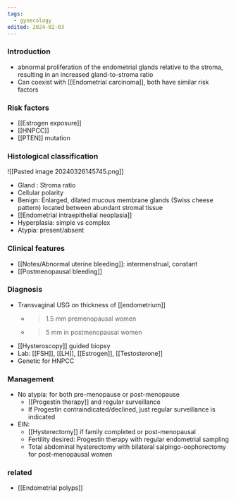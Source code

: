 ```yaml
---
tags:
  - gynecology
edited: 2024-02-03
---
```

### Introduction
- abnormal proliferation of the endometrial glands relative to the stroma, resulting in an increased gland-to-stroma ratio
- Can coexist with [[Endometrial carcinoma]], both have similar risk factors
### Risk factors
- [[Estrogen exposure]]
- [[HNPCC]] 
- [[PTEN]] mutation 

### Histological classification
![[Pasted image 20240326145745.png]]
- Gland : Stroma ratio
- Cellular polarity
- Benign: Enlarged, dilated mucous membrane glands (Swiss cheese pattern) located between abundant stromal tissue
- [[Endometrial intraepithelial neoplasia]] 
- Hyperplasia: simple vs complex
- Atypia: present/absent

### Clinical features
- [[Notes/Abnormal uterine bleeding]]: intermenstrual, constant
- [[Postmenopausal bleeding]] 
### Diagnosis
- Transvaginal USG on thickness of [[endometrium]] 
	- > 1.5 mm premenopausal women
	- > 5 mm in postmenopausal women
- [[Hysteroscopy]]  guided biopsy 
- Lab: [[FSH]], [[LH]], [[Estrogen]], [[Testosterone]] 
- Genetic for HNPCC
### Management
- No atypia: for both pre-menopause or post-menopause
	- [[Progestin therapy]] and regular surveillance
	- If Progestin contraindicated/declined, just regular surveillance is indicated
- EIN: 
	- [[Hysterectomy]] if family completed or post-menopausal 
	- Fertility desired: Progestin therapy with regular endometrial sampling 
	- Total abdominal hysterectomy with bilateral salpingo-oophorectomy for post-menopausal women
### related
- [[Endometrial polyps]] 